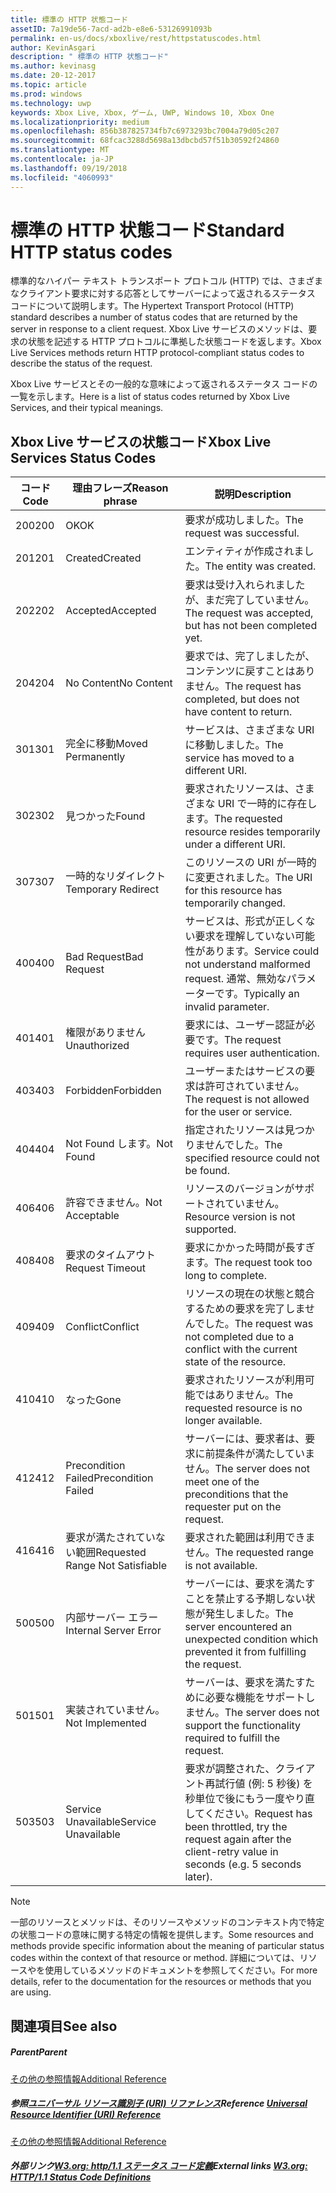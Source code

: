 ```yaml
---
title: 標準の HTTP 状態コード
assetID: 7a19de56-7acd-ad2b-e8e6-53126991093b
permalink: en-us/docs/xboxlive/rest/httpstatuscodes.html
author: KevinAsgari
description: " 標準の HTTP 状態コード"
ms.author: kevinasg
ms.date: 20-12-2017
ms.topic: article
ms.prod: windows
ms.technology: uwp
keywords: Xbox Live, Xbox, ゲーム, UWP, Windows 10, Xbox One
ms.localizationpriority: medium
ms.openlocfilehash: 856b387825734fb7c6973293bc7004a79d05c207
ms.sourcegitcommit: 68fcac3288d5698a13dbcbd57f51b30592f24860
ms.translationtype: MT
ms.contentlocale: ja-JP
ms.lasthandoff: 09/19/2018
ms.locfileid: "4060993"
---
```

# <a name="standard-http-status-codes"></a><span data-ttu-id="23a34-104">標準の HTTP 状態コード</span><span class="sxs-lookup"><span data-stu-id="23a34-104">Standard HTTP status codes</span></span>
 
<span data-ttu-id="23a34-105">標準的なハイパー テキスト トランスポート プロトコル (HTTP) では、さまざまなクライアント要求に対する応答としてサーバーによって返されるステータス コードについて説明します。</span><span class="sxs-lookup"><span data-stu-id="23a34-105">The Hypertext Transport Protocol (HTTP) standard describes a number of status codes that are returned by the server in response to a client request.</span></span> <span data-ttu-id="23a34-106">Xbox Live サービスのメソッドは、要求の状態を記述する HTTP プロトコルに準拠した状態コードを返します。</span><span class="sxs-lookup"><span data-stu-id="23a34-106">Xbox Live Services methods return HTTP protocol-compliant status codes to describe the status of the request.</span></span>
 
<span data-ttu-id="23a34-107">Xbox Live サービスとその一般的な意味によって返されるステータス コードの一覧を示します。</span><span class="sxs-lookup"><span data-stu-id="23a34-107">Here is a list of status codes returned by Xbox Live Services, and their typical meanings.</span></span>
 
<a id="ID4EAB"></a>

 
## <a name="xbox-live-services-status-codes"></a><span data-ttu-id="23a34-108">Xbox Live サービスの状態コード</span><span class="sxs-lookup"><span data-stu-id="23a34-108">Xbox Live Services Status Codes</span></span>
 
| <span data-ttu-id="23a34-109">コード</span><span class="sxs-lookup"><span data-stu-id="23a34-109">Code</span></span>| <span data-ttu-id="23a34-110">理由フレーズ</span><span class="sxs-lookup"><span data-stu-id="23a34-110">Reason phrase</span></span>| <span data-ttu-id="23a34-111">説明</span><span class="sxs-lookup"><span data-stu-id="23a34-111">Description</span></span>| 
| --- | --- | --- | 
| <span data-ttu-id="23a34-112">200</span><span class="sxs-lookup"><span data-stu-id="23a34-112">200</span></span>| <span data-ttu-id="23a34-113">OK</span><span class="sxs-lookup"><span data-stu-id="23a34-113">OK</span></span>| <span data-ttu-id="23a34-114">要求が成功しました。</span><span class="sxs-lookup"><span data-stu-id="23a34-114">The request was successful.</span></span>| 
| <span data-ttu-id="23a34-115">201</span><span class="sxs-lookup"><span data-stu-id="23a34-115">201</span></span>| <span data-ttu-id="23a34-116">Created</span><span class="sxs-lookup"><span data-stu-id="23a34-116">Created</span></span>| <span data-ttu-id="23a34-117">エンティティが作成されました。</span><span class="sxs-lookup"><span data-stu-id="23a34-117">The entity was created.</span></span>| 
| <span data-ttu-id="23a34-118">202</span><span class="sxs-lookup"><span data-stu-id="23a34-118">202</span></span>| <span data-ttu-id="23a34-119">Accepted</span><span class="sxs-lookup"><span data-stu-id="23a34-119">Accepted</span></span>| <span data-ttu-id="23a34-120">要求は受け入れられましたが、まだ完了していません。</span><span class="sxs-lookup"><span data-stu-id="23a34-120">The request was accepted, but has not been completed yet.</span></span>| 
| <span data-ttu-id="23a34-121">204</span><span class="sxs-lookup"><span data-stu-id="23a34-121">204</span></span>| <span data-ttu-id="23a34-122">No Content</span><span class="sxs-lookup"><span data-stu-id="23a34-122">No Content</span></span>| <span data-ttu-id="23a34-123">要求では、完了しましたが、コンテンツに戻すことはありません。</span><span class="sxs-lookup"><span data-stu-id="23a34-123">The request has completed, but does not have content to return.</span></span>| 
| <span data-ttu-id="23a34-124">301</span><span class="sxs-lookup"><span data-stu-id="23a34-124">301</span></span>| <span data-ttu-id="23a34-125">完全に移動</span><span class="sxs-lookup"><span data-stu-id="23a34-125">Moved Permanently</span></span>| <span data-ttu-id="23a34-126">サービスは、さまざまな URI に移動しました。</span><span class="sxs-lookup"><span data-stu-id="23a34-126">The service has moved to a different URI.</span></span>| 
| <span data-ttu-id="23a34-127">302</span><span class="sxs-lookup"><span data-stu-id="23a34-127">302</span></span>| <span data-ttu-id="23a34-128">見つかった</span><span class="sxs-lookup"><span data-stu-id="23a34-128">Found</span></span>| <span data-ttu-id="23a34-129">要求されたリソースは、さまざまな URI で一時的に存在します。</span><span class="sxs-lookup"><span data-stu-id="23a34-129">The requested resource resides temporarily under a different URI.</span></span>| 
| <span data-ttu-id="23a34-130">307</span><span class="sxs-lookup"><span data-stu-id="23a34-130">307</span></span>| <span data-ttu-id="23a34-131">一時的なリダイレクト</span><span class="sxs-lookup"><span data-stu-id="23a34-131">Temporary Redirect</span></span>| <span data-ttu-id="23a34-132">このリソースの URI が一時的に変更されました。</span><span class="sxs-lookup"><span data-stu-id="23a34-132">The URI for this resource has temporarily changed.</span></span>| 
| <span data-ttu-id="23a34-133">400</span><span class="sxs-lookup"><span data-stu-id="23a34-133">400</span></span>| <span data-ttu-id="23a34-134">Bad Request</span><span class="sxs-lookup"><span data-stu-id="23a34-134">Bad Request</span></span>| <span data-ttu-id="23a34-135">サービスは、形式が正しくない要求を理解していない可能性があります。</span><span class="sxs-lookup"><span data-stu-id="23a34-135">Service could not understand malformed request.</span></span> <span data-ttu-id="23a34-136">通常、無効なパラメーターです。</span><span class="sxs-lookup"><span data-stu-id="23a34-136">Typically an invalid parameter.</span></span>| 
| <span data-ttu-id="23a34-137">401</span><span class="sxs-lookup"><span data-stu-id="23a34-137">401</span></span>| <span data-ttu-id="23a34-138">権限がありません</span><span class="sxs-lookup"><span data-stu-id="23a34-138">Unauthorized</span></span>| <span data-ttu-id="23a34-139">要求には、ユーザー認証が必要です。</span><span class="sxs-lookup"><span data-stu-id="23a34-139">The request requires user authentication.</span></span>| 
| <span data-ttu-id="23a34-140">403</span><span class="sxs-lookup"><span data-stu-id="23a34-140">403</span></span>| <span data-ttu-id="23a34-141">Forbidden</span><span class="sxs-lookup"><span data-stu-id="23a34-141">Forbidden</span></span>| <span data-ttu-id="23a34-142">ユーザーまたはサービスの要求は許可されていません。</span><span class="sxs-lookup"><span data-stu-id="23a34-142">The request is not allowed for the user or service.</span></span>| 
| <span data-ttu-id="23a34-143">404</span><span class="sxs-lookup"><span data-stu-id="23a34-143">404</span></span>| <span data-ttu-id="23a34-144">Not Found します。</span><span class="sxs-lookup"><span data-stu-id="23a34-144">Not Found</span></span>| <span data-ttu-id="23a34-145">指定されたリソースは見つかりませんでした。</span><span class="sxs-lookup"><span data-stu-id="23a34-145">The specified resource could not be found.</span></span>| 
| <span data-ttu-id="23a34-146">406</span><span class="sxs-lookup"><span data-stu-id="23a34-146">406</span></span>| <span data-ttu-id="23a34-147">許容できません。</span><span class="sxs-lookup"><span data-stu-id="23a34-147">Not Acceptable</span></span>| <span data-ttu-id="23a34-148">リソースのバージョンがサポートされていません。</span><span class="sxs-lookup"><span data-stu-id="23a34-148">Resource version is not supported.</span></span>| 
| <span data-ttu-id="23a34-149">408</span><span class="sxs-lookup"><span data-stu-id="23a34-149">408</span></span>| <span data-ttu-id="23a34-150">要求のタイムアウト</span><span class="sxs-lookup"><span data-stu-id="23a34-150">Request Timeout</span></span>| <span data-ttu-id="23a34-151">要求にかかった時間が長すぎます。</span><span class="sxs-lookup"><span data-stu-id="23a34-151">The request took too long to complete.</span></span>| 
| <span data-ttu-id="23a34-152">409</span><span class="sxs-lookup"><span data-stu-id="23a34-152">409</span></span>| <span data-ttu-id="23a34-153">Conflict</span><span class="sxs-lookup"><span data-stu-id="23a34-153">Conflict</span></span>| <span data-ttu-id="23a34-154">リソースの現在の状態と競合するための要求を完了しませんでした。</span><span class="sxs-lookup"><span data-stu-id="23a34-154">The request was not completed due to a conflict with the current state of the resource.</span></span>| 
| <span data-ttu-id="23a34-155">410</span><span class="sxs-lookup"><span data-stu-id="23a34-155">410</span></span>| <span data-ttu-id="23a34-156">なった</span><span class="sxs-lookup"><span data-stu-id="23a34-156">Gone</span></span>| <span data-ttu-id="23a34-157">要求されたリソースが利用可能ではありません。</span><span class="sxs-lookup"><span data-stu-id="23a34-157">The requested resource is no longer available.</span></span>| 
| <span data-ttu-id="23a34-158">412</span><span class="sxs-lookup"><span data-stu-id="23a34-158">412</span></span>| <span data-ttu-id="23a34-159">Precondition Failed</span><span class="sxs-lookup"><span data-stu-id="23a34-159">Precondition Failed</span></span>| <span data-ttu-id="23a34-160">サーバーには、要求者は、要求に前提条件が満たしていません。</span><span class="sxs-lookup"><span data-stu-id="23a34-160">The server does not meet one of the preconditions that the requester put on the request.</span></span>| 
| <span data-ttu-id="23a34-161">416</span><span class="sxs-lookup"><span data-stu-id="23a34-161">416</span></span>| <span data-ttu-id="23a34-162">要求が満たされていない範囲</span><span class="sxs-lookup"><span data-stu-id="23a34-162">Requested Range Not Satisfiable</span></span>| <span data-ttu-id="23a34-163">要求された範囲は利用できません。</span><span class="sxs-lookup"><span data-stu-id="23a34-163">The requested range is not available.</span></span>| 
| <span data-ttu-id="23a34-164">500</span><span class="sxs-lookup"><span data-stu-id="23a34-164">500</span></span>| <span data-ttu-id="23a34-165">内部サーバー エラー</span><span class="sxs-lookup"><span data-stu-id="23a34-165">Internal Server Error</span></span>| <span data-ttu-id="23a34-166">サーバーには、要求を満たすことを禁止する予期しない状態が発生しました。</span><span class="sxs-lookup"><span data-stu-id="23a34-166">The server encountered an unexpected condition which prevented it from fulfilling the request.</span></span>| 
| <span data-ttu-id="23a34-167">501</span><span class="sxs-lookup"><span data-stu-id="23a34-167">501</span></span>| <span data-ttu-id="23a34-168">実装されていません。</span><span class="sxs-lookup"><span data-stu-id="23a34-168">Not Implemented</span></span>| <span data-ttu-id="23a34-169">サーバーは、要求を満たすために必要な機能をサポートしません。</span><span class="sxs-lookup"><span data-stu-id="23a34-169">The server does not support the functionality required to fulfill the request.</span></span>| 
| <span data-ttu-id="23a34-170">503</span><span class="sxs-lookup"><span data-stu-id="23a34-170">503</span></span>| <span data-ttu-id="23a34-171">Service Unavailable</span><span class="sxs-lookup"><span data-stu-id="23a34-171">Service Unavailable</span></span>| <span data-ttu-id="23a34-172">要求が調整された、クライアント再試行値 (例: 5 秒後) を秒単位で後にもう一度やり直してください。</span><span class="sxs-lookup"><span data-stu-id="23a34-172">Request has been throttled, try the request again after the client-retry value in seconds (e.g. 5 seconds later).</span></span>| 
 

> [!NOTE] 
> <span data-ttu-id="23a34-173">一部のリソースとメソッドは、そのリソースやメソッドのコンテキスト内で特定の状態コードの意味に関する特定の情報を提供します。</span><span class="sxs-lookup"><span data-stu-id="23a34-173">Some resources and methods provide specific information about the meaning of particular status codes within the context of that resource or method.</span></span> <span data-ttu-id="23a34-174">詳細については、リソースやを使用しているメソッドのドキュメントを参照してください。</span><span class="sxs-lookup"><span data-stu-id="23a34-174">For more details, refer to the documentation for the resources or methods that you are using.</span></span> 

  
<a id="ID4E3BAC"></a>

 
## <a name="see-also"></a><span data-ttu-id="23a34-175">関連項目</span><span class="sxs-lookup"><span data-stu-id="23a34-175">See also</span></span>
 
<a id="ID4E5BAC"></a>

 
##### <a name="parent"></a><span data-ttu-id="23a34-176">Parent</span><span class="sxs-lookup"><span data-stu-id="23a34-176">Parent</span></span>  

[<span data-ttu-id="23a34-177">その他の参照情報</span><span class="sxs-lookup"><span data-stu-id="23a34-177">Additional Reference</span></span>](atoc-xboxlivews-reference-additional.md)

  
<a id="ID4EKCAC"></a>

 
##### <a name="reference--universal-resource-identifier-uri-referenceuriatoc-xboxlivews-reference-urismd"></a><span data-ttu-id="23a34-178">参照[ユニバーサル リソース識別子 (URI) リファレンス](../uri/atoc-xboxlivews-reference-uris.md)</span><span class="sxs-lookup"><span data-stu-id="23a34-178">Reference  [Universal Resource Identifier (URI) Reference](../uri/atoc-xboxlivews-reference-uris.md)</span></span>

 [<span data-ttu-id="23a34-179">その他の参照情報</span><span class="sxs-lookup"><span data-stu-id="23a34-179">Additional Reference</span></span>](atoc-xboxlivews-reference-additional.md)

  
<a id="ID4EZCAC"></a>

 
##### <a name="external-links--w3org-http11-status-code-definitionshttpwwww3orgprotocolsrfc2616rfc2616-sec10htmlsec10"></a><span data-ttu-id="23a34-180">外部リンク[W3.org: http/1.1 ステータス コード定義](http://www.w3.org/Protocols/rfc2616/rfc2616-sec10.html#sec10)</span><span class="sxs-lookup"><span data-stu-id="23a34-180">External links  [W3.org: HTTP/1.1 Status Code Definitions](http://www.w3.org/Protocols/rfc2616/rfc2616-sec10.html#sec10)</span></span>

   